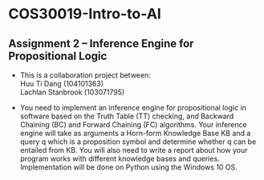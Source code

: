 # COS30019-Intro-to-AI 
## Assignment 2 – Inference Engine for Propositional Logic

* This is a collaboration project between:  
Huu Ti Dang (104101363)  
Lachlan Stanbrook (103071795)

* You need to implement an inference engine for propositional logic in software based on the Truth Table (TT)
checking, and Backward Chaining (BC) and Forward Chaining (FC) algorithms. Your inference engine will
take as arguments a Horn-form Knowledge Base KB and a query q which is a proposition symbol and
determine whether q can be entailed from KB. You will also need to write a report about how your program
works with different knowledge bases and queries. Implementation will be done on Python using the Windows 10 OS.
